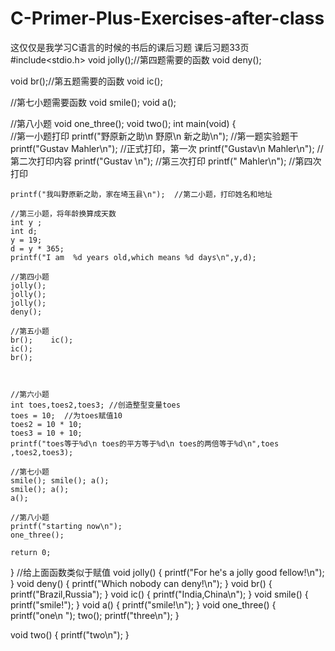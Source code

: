 # C-Primer-Plus-Exercises-after-class
这仅仅是我学习C语言的时候的书后的课后习题
课后习题33页
#include<stdio.h>
void jolly();//第四题需要的函数
void deny();

void br();//第五题需要的函数
void ic();

//第七小题需要函数
void smile();
void a();

//第八小题
void one_three();
void two();
int main(void)
{   
	//第一小题打印
	printf("野原新之助\n 野原\n 新之助\n");    //第一题实验题干
	printf("Gustav Mahler\n");  //正式打印，第一次
	printf("Gustav\n Mahler\n");  //第二次打印内容
	printf("Gustav \n");  //第三次打印
	printf(" Mahler\n");  //第四次打印

	printf("我叫野原新之助，家在埼玉县\n");  //第二小题，打印姓名和地址

	//第三小题，将年龄换算成天数
	int y ;
	int d;
	y = 19;
	d = y * 365;
	printf("I am  %d years old,which means %d days\n",y,d);

	//第四小题
	jolly();
	jolly();
	jolly();
	deny();

	//第五小题
	br();    ic();
	ic();
	br();



	//第六小题
	int toes,toes2,toes3; //创造整型变量toes
	toes = 10;  //为toes赋值10
	toes2 = 10 * 10;
	toes3 = 10 + 10;
	printf("toes等于%d\n toes的平方等于%d\n toes的两倍等于%d\n",toes ,toes2,toes3);

	//第七小题
	smile(); smile(); a();
	smile(); a();
	a();

	//第八小题
	printf("starting now\n");
	one_three();

	return 0;
}
//给上面函数类似于赋值
void jolly()
{
	printf("For he's a jolly good fellow!\n");
}
void deny()
{
	printf("Which nobody can deny!\n");
}
void br()
{
	printf("Brazil,Russia");
}
void ic()
{
	printf("India,China\n");
}
void smile()
{
	printf("smile!");
}
void a()
{
	printf("smile!\n");
}
void one_three()
{
	printf("one\n ");
	two();
	printf("three\n");
}

void two()
{
	printf("two\n");
}

